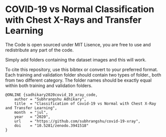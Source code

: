 # COVID-19 vs Normal Classification with Chest X-Rays and Transfer Learning

The Code is open sourced under MIT Lisence, you are free to use and redistribute any part of the code.

Simply add folders containing the dataset images and this will work.

To cite this repository, use this bibtex or convert to your preferred format. Each training and validation folder should contain two types of folder., both from two different category. The folder names should be exactly equal within both training and validation folders.

```
@ONLINE {sadhikary2020covid_19_xray_code,
    author = "Subhrangshu Adhikary",
    title  = "Classification of Covid-19 vs Normal with Chest X-Ray and Transfer Learning",
    month  = "jul",
    year   = "2020",
    url    = "https://github.com/subhrangshu/covid-19-xray",
    doi    = "10.5281/zenodo.3941518"
}
```
